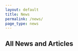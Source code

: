 ```yaml
---
layout: default
title: News
permalink: /news/
page_type: news
---
```


  <main>
    <section id="all-news" class="latest-news-section">
      <h2>All News and Articles</h2>
      <div class="news-grid">
      </div>
      <div class="pagination-controls pagination"></div>
      <div id="news-count" class="image-count"></div>
    </section>
  </main>

